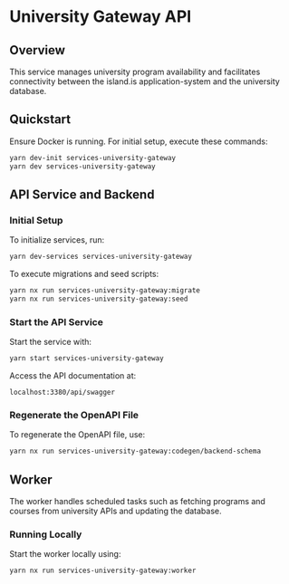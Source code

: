 # University Gateway API

## Overview

This service manages university program availability and facilitates connectivity between the island.is application-system and the university database.

## Quickstart

Ensure Docker is running. For initial setup, execute these commands:

```bash
yarn dev-init services-university-gateway
yarn dev services-university-gateway
```

## API Service and Backend

### Initial Setup

To initialize services, run:

```bash
yarn dev-services services-university-gateway
```

To execute migrations and seed scripts:

```bash
yarn nx run services-university-gateway:migrate
yarn nx run services-university-gateway:seed
```

### Start the API Service

Start the service with:

```bash
yarn start services-university-gateway
```

Access the API documentation at:

```
localhost:3380/api/swagger
```

### Regenerate the OpenAPI File

To regenerate the OpenAPI file, use:

```bash
yarn nx run services-university-gateway:codegen/backend-schema
```

## Worker

The worker handles scheduled tasks such as fetching programs and courses from university APIs and updating the database.

### Running Locally

Start the worker locally using:

```bash
yarn nx run services-university-gateway:worker
```